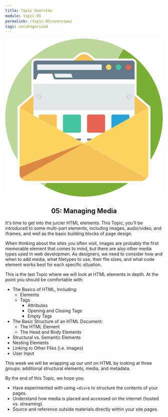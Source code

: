 ```yaml
---
title: Topic Overview
module: topic-05
permalink: /topic-05/overview/
tags: uncategorized
---
```


<img src="../img/assignment-04.svg" alt="" title="Assignment 4: Managing Media" class="overview-img" />

<h2 style="text-align: center;">05: Managing Media</h2>

It's time to get into the juicier HTML elements. This Topic, you'll be introduced to some multi-part elements, including images, audio/video, and iframes, and well as the basic building blocks of page design.

When thinking about the sites you often visit, images are probably the first memorable element that comes to mind, but there are also other media types used in web developmen. As designers, we need to consider how and when to add media, what filetypes to use, their file sizes, and what code element works best for each specific situation.

This is the last Topic where we will look at HTML elements in depth. At the point you should be comfortable with:

- The Basics of HTML, Including:
    - Elements
    - Tags
        - Attributes
        - Opening and Closing Tags
        - Empty Tags
- The Basic Structure of an HTML Document:
    - The HTML Element
    - The Head and Body Elements
- Structural vs. Semantic Elements
- Nesting Elements
- Linking to Other Files (i.e. Images)
- User Input

This week we will be wrapping up our unit on HTML by looking at three groups: additional structural elements, media, and metadata.


By the end of this Topic, we hope you:
- Have experimented with using `<div>`s to structure the contents of your pages.
- Understand how media is placed and accessed on the internet (hosted vs. streaming).
- Source and reference outside materials directly within your site pages.
